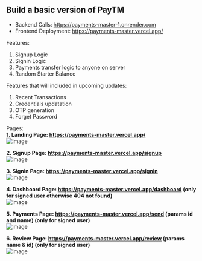 
## Build a basic version of PayTM  
* Backend Calls: https://payments-master-1.onrender.com  
* Frontend Deployment: https://payments-master.vercel.app/  

Features:  
1. Signup Logic  
2. Signin Logic
3. Payments transfer logic to anyone on server
4. Random Starter Balance  

Features that will included in upcoming updates:
1. Recent Transactions
2. Credentials updatation
3. OTP generation
4. Forget Password

Pages:  
**1. Landing Page: https://payments-master.vercel.app/**  
![image](https://github.com/user-attachments/assets/59cfcddc-f62a-4e17-b146-979f532c58b0)


**2. Signup Page: https://payments-master.vercel.app/signup**  
![image](https://github.com/user-attachments/assets/9b6bfc98-6b4a-4ee2-b0a0-7e6cd9cdea1f)


**3. Signin Page: https://payments-master.vercel.app/signin**  
![image](https://github.com/user-attachments/assets/3c8d58e1-2dfa-4f89-9877-780dbc1dbaf2)

**4. Dashboard Page: https://payments-master.vercel.app/dashboard (only for signed user otherwise 404 not found)**  
![image](https://github.com/user-attachments/assets/f2626242-f5dd-44d3-9e54-be92e8d89d0e)

**5. Payments Page: https://payments-master.vercel.app/send (params id and name) (only for signed user)**  
![image](https://github.com/user-attachments/assets/b5f2925c-5b45-4f7e-b807-40d624b82339)

**6. Review Page: https://payments-master.vercel.app/review (params name & id) (only for signed user)**  
![image](https://github.com/user-attachments/assets/a2e943f4-486f-40a0-89b6-638aef3e6411)

